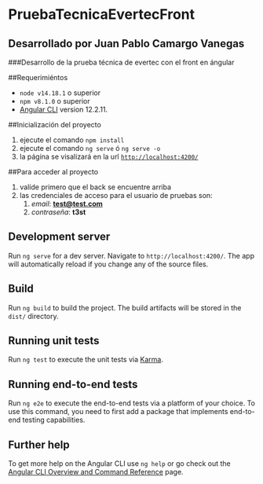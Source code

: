 # PruebaTecnicaEvertecFront

## Desarrollado por Juan Pablo Camargo Vanegas

###Desarrollo de la prueba técnica de evertec con el front en ángular


##Requerimiéntos

  * ``node v14.18.1`` o superior
  * `npm v8.1.0` o superior
  * [Angular CLI](https://github.com/angular/angular-cli) version 12.2.11.

##Inicialización del proyecto
  1. ejecute el comando ``npm install``
  2. ejecute  el comando ``ng serve`` ó ``ng serve -o``
  3. la página se visalizará en la url [`http://localhost:4200/`](http://localhost:4200/)

##Para acceder al proyecto
  1. valíde primero que el back se encuentre arriba
  2. las credenciales de acceso para el usuario de pruebas son:
     1. *email*: **test@test.com**
     2. *contraseña*: **t3st**

## Development server
Run `ng serve` for a dev server. Navigate to `http://localhost:4200/`. The app will automatically reload if you change any of the source files.


## Build

Run `ng build` to build the project. The build artifacts will be stored in the `dist/` directory.

## Running unit tests

Run `ng test` to execute the unit tests via [Karma](https://karma-runner.github.io).

## Running end-to-end tests

Run `ng e2e` to execute the end-to-end tests via a platform of your choice. To use this command, you need to first add a package that implements end-to-end testing capabilities.

## Further help

To get more help on the Angular CLI use `ng help` or go check out the [Angular CLI Overview and Command Reference](https://angular.io/cli) page.
